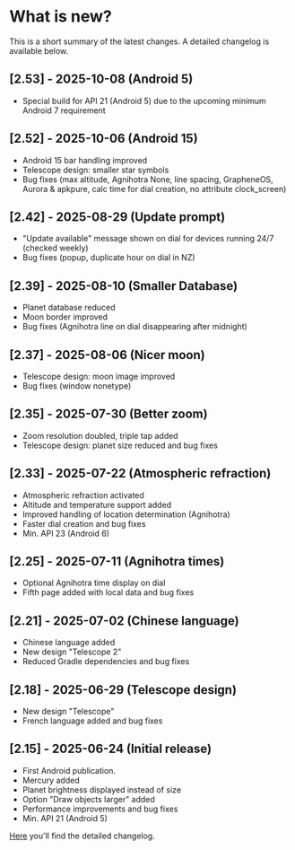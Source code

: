 # What is new?
This is a short summary of the latest changes. A detailed changelog is available below.

## [2.53] - 2025-10-08 (Android 5)
- Special build for API 21 (Android 5) due to the upcoming minimum Android 7 requirement

## [2.52] - 2025-10-06 (Android 15) 
- Android 15 bar handling improved
- Telescope design: smaller star symbols 
- Bug fixes (max altitude, Agnihotra None, line spacing, GrapheneOS, Aurora & apkpure, calc time for dial creation, no attribute clock_screen)

## [2.42] - 2025-08-29 (Update prompt) 

- "Update available" message shown on dial for devices running 24/7 (checked weekly)
- Bug fixes (popup, duplicate hour on dial in NZ)
  
## [2.39] - 2025-08-10 (Smaller Database) 

- Planet database reduced 
- Moon border improved
- Bug fixes (Agnihotra line on dial disappearing after midnight)

## [2.37] - 2025-08-06 (Nicer moon)

- Telescope design: moon image improved
- Bug fixes (window nonetype)

## [2.35] - 2025-07-30 (Better zoom)

- Zoom resolution doubled, triple tap added
- Telescope design: planet size reduced and bug fixes

## [2.33] - 2025-07-22 (Atmospheric refraction)

- Atmospheric refraction activated
- Altitude and temperature support added
- Improved handling of location determination (Agnihotra)
- Faster dial creation and bug fixes
- Min. API 23 (Android 6)

## [2.25] - 2025-07-11 (Agnihotra times)

- Optional Agnihotra time display on dial
- Fifth page added with local data and bug fixes

## [2.21] - 2025-07-02 (Chinese language)

- Chinese language added
- New design "Telescope 2"
- Reduced Gradle dependencies and bug fixes
  
## [2.18] - 2025-06-29 (Telescope design)

- New design "Telescope"
- French language added and bug fixes

## [2.15] - 2025-06-24 (Initial release)

- First Android publication.
- Mercury added
- Planet brightness displayed instead of size
- Option "Draw objects larger" added
- Performance improvements and bug fixes
- Min. API 21 (Android 5)

[Here](./CHANGELOG.md) you'll find the detailed changelog.

